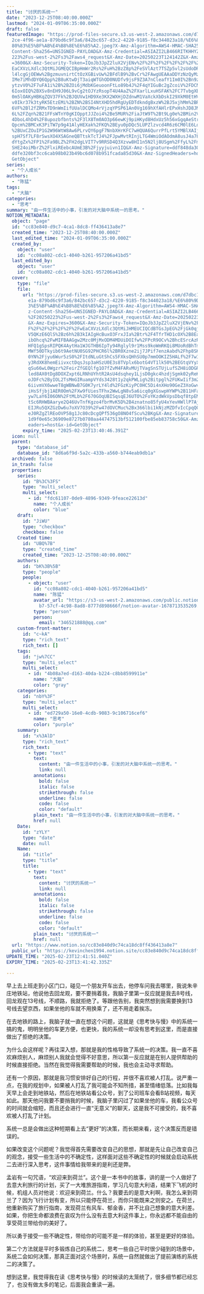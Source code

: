 ```yaml
---
title: "讨厌的系统一"
date: "2023-12-25T08:40:00.000Z"
lastmod: "2024-01-09T06:35:00.000Z"
draft: false
featuredImage: "https://prod-files-secure.s3.us-west-2.amazonaws.com/d7dbc101-8\
  2ce-4f96-ae1a-879bd6c9f3a6/842bc657-d3c2-4220-9185-f8c344023a18/%E6%80%9D%E8%\
  80%83%E5%BF%AB%E4%B8%8E%E6%85%A2.jpeg?X-Amz-Algorithm=AWS4-HMAC-SHA256&X-Amz-\
  Content-Sha256=UNSIGNED-PAYLOAD&X-Amz-Credential=ASIAZI2LB466RITKHHYZ%2F20250\
  223%2Fus-west-2%2Fs3%2Faws4_request&X-Amz-Date=20250223T124142Z&X-Amz-Expires\
  =3600&X-Amz-Security-Token=IQoJb3JpZ2luX2VjENv%2F%2F%2F%2F%2F%2F%2F%2F%2F%2Fw\
  EaCXVzLXdlc3QtMiJGMEQCIBpHmWr2Rs%2FuH%2BzZ8p%2FeSVlAzt7TSZp5vl2sUdoDRQ1oAiBDI\
  l4lcgGjOEWw%2BgzmuvnirtCtOzXGBivUw%2BFdlB9%2BvCr%2FAwgUEAAaDDYzNzQyMzE4MzgwNS\
  IMe7iMhdDYQ6Qpp%2B8uKtwDjT3aiqWTGhOD0NUDfv9jsF9Z3A7nCleafY1Im0I%2Bn9z8703i9e2\
  ytzvV0%2F7uFA1i%2B%2BZOi6jMdbKGeuoonFtLo89b4J%2F4qYIGuBc2gZcoiV%2FDCNiGIhDqLO\
  6IoxOIQ%2BXSv8nEH9J06L9vCg2tOJYzRsopT4U4AaZ%2FXarlLxuHSFAK%2FC7TvbgXBEhWBqzia\
  0m5lOAKyHBKqZQV37Fk%2BJQUVw1HD9Xe3KX2WXHjDZdnwM1VaXckXbDskI29XkM0EtHVaSw8YutD\
  v0Ikr37k3tyRK5EtzEMi%2BZN%2BSI4NtXHD5hdRgUyEDTdkndgBxzW%2BJ5xjhMm%2BR%2BQTaQS\
  6VF%2Bl2fZRMxTD9nWmIifUUalDCQMo4rVjzqYPSP61An0Vg169hXfAHlrEPxHshJD8JMgRuPggSL\
  6L%2FZqn%2B21FFsWTnY0gKIOpptJJZoi4%2Be5MUR%2FiaJtW9T%2Bt9Lg0e%2BMin2Vl79hu4rH\
  4DboL4hD4%2F8upozbfbnts%2F3lX8Tm0AO3p66ewKj9piHKyd8HdxUz5h56xGgqAeStrIvljvfZn\
  Qpcm%2BMCxK3PiTW7p9g41AlyHEXak%2FKQ%2BEyu0pDQc5LUPZlzvcd4R6z6CM0lE6LostNv4bbm\
  %2BUxCZOuIP1G2W96WtW8Aw6PLrvQY6pgF7NnbXHrKFC7wHQUA6QurrPfLrt5YMBlXAIjoGU3bebK\
  spH7Sf7LF8rSwsXO4XSAGneQBTtskTcTJ4%2FJpwMvtRInjLTG4WmiOdAOdmA8usJ4a78v0%2B560\
  dYtgZx%2FP1%2Fa9BLZ%2FH2dgLVIT7v9RRSD4Q3Xzvw8HI1n5N2lj8USgm%2FfyL%2FmQvCQ7tQP\
  SHE24oiMbrZ%2FlxiREebcAUmE3B%2Fjyyjuivn1IQ&X-Amz-Signature=ddf848da30f910e664\
  ddfe320bf3cc6cab98b023b49bc6d078b951fcada85d30&X-Amz-SignedHeaders=host&x-id=\
  GetObject"
series:
  - "个人成长"
authors:
  - "陈猛"
tags:
  - "大脑"
categories:
  - "思考"
summary: "由一件生活中的小事，引发的对大脑中系统一的思考。"
NOTION_METADATA:
  object: "page"
  id: "cc83e840-d9c7-4ca1-8dc8-ff436413a8e7"
  created_time: "2023-12-25T08:40:00.000Z"
  last_edited_time: "2024-01-09T06:35:00.000Z"
  created_by:
    object: "user"
    id: "cc08a802-cdc1-4040-b261-957206a41bd5"
  last_edited_by:
    object: "user"
    id: "cc08a802-cdc1-4040-b261-957206a41bd5"
  cover:
    type: "file"
    file:
      url: "https://prod-files-secure.s3.us-west-2.amazonaws.com/d7dbc101-82ce-4f96-a\
        e1a-879bd6c9f3a6/842bc657-d3c2-4220-9185-f8c344023a18/%E6%80%9D%E8%80%8\
        3%E5%BF%AB%E4%B8%8E%E6%85%A2.jpeg?X-Amz-Algorithm=AWS4-HMAC-SHA256&X-Am\
        z-Content-Sha256=UNSIGNED-PAYLOAD&X-Amz-Credential=ASIAZI2LB4667OXWZPQP\
        %2F20250223%2Fus-west-2%2Fs3%2Faws4_request&X-Amz-Date=20250223T124046Z\
        &X-Amz-Expires=3600&X-Amz-Security-Token=IQoJb3JpZ2luX2VjENv%2F%2F%2F%2\
        F%2F%2F%2F%2F%2F%2FwEaCXVzLXdlc3QtMiJHMEUCIQCdBTGsJpEG%2FjGk0qjJDeg70Ql\
        V5QKzE6QlS%2Bz6h%2B3kIAIgHcBuxO3FrxJIa%2Btr%2F4TfrTHD1cOX%2B8EaMttxw%2F\
        ibOhcq%2FwMIFBAAGgw2Mzc0MjMxODM4MDUiDOIfw%2FPcR9OCv%2BhcESrcAzRRsvxqHm6\
        HFQ1gSpsRIPQK4AytHa1WJGTHB6IpTy94Rglyl9r1Mss9koWmRKQi8MUoRdBhTmKVBacSDN\
        MWf50DTkyib6t9AetNU0SG92PHCR6l%2BR0Xzne2ij7JPif7enzAabd%2Fhp8SKUim8ApKf\
        0YN%2Fjyu6Wur5zS0%2FItdNLuGtShCs5FXksQHhSU0p7mmOOKIZ5HALf%2F7w1KuzWvHvR\
        y3RdXK8hemEiivxctDqsJsp3aHSzU0E3s8TVplx6botG4VT1lk50%2BEGtqVYyXd%2BeXyS\
        qSu66wL0Wgzr%2FeirZfGEQlfg1O7fZvM4FARvMUjTVagSnSTUjLufSZH8iODGRXGpymC5J\
        led8AX0tDg8DOXZxpt6LRNhUYhtR2AsU4dsqhey1LjsD0gkc4hzdjSgmk02yReK1Hr1g1Of\
        oJDFc%2ByIOL2TsMmGIRuampVYds3428t1y2qkPWLig%2Bitpgl%2FUKwIif3m2rmGuvTdH\
        6iivmVX6wweT8gWBNwB7G0K7yrLY4ld%2FGzKiyPC0HC5Di4nXHo90GeZ3XoGwvM0sBr2gP\
        iHsSfjbj1AER0Om%2FXw9fUiesTFhx2WwLgN8v5a6icq0gXGswpHYWP%2B11HFa5dFjP2SN\
        yw7LaY6I06ON%2FtMLb%2F670GOqUBISqsqEJ6UTO%2FoYKzdWkVpsDbqf8tpEMTbnue3Uv\
        tSc6RHWBAarye2Q46UvTnfKgzo4fbrMvK5D%2B4znatno85fyU4xYevHWllP7AjnazbPPd8\
        EIJRu5QXZGzDw6u7oXV7O39%2Fw47dOVCMuc%2Bx366lbi1kNjzMZDfvIcCpqQCd1MrICn9\
        eJ0RZgZlREoOVP58g1Jc80cDcgQPf536gO8NO4fScu%2BKg&X-Amz-Signature=d8672ca\
        1d9f0e65c36909e8727b0780aa44747513bf512100fbe85eb83758c50&X-Amz-SignedH\
        eaders=host&x-id=GetObject"
      expiry_time: "2025-02-23T13:40:46.391Z"
  icon: null
  parent:
    type: "database_id"
    database_id: "8d6a6f9d-5a2c-433b-a560-b744eab9db1a"
  archived: false
  in_trash: false
  properties:
    series:
      id: "B%3C%3FS"
      type: "multi_select"
      multi_select:
        - id: "fdc61107-0de9-4896-9349-9feace22613d"
          name: "个人成长"
          color: "blue"
    draft:
      id: "JiWU"
      type: "checkbox"
      checkbox: false
    Created time:
      id: "UBQ%7B"
      type: "created_time"
      created_time: "2023-12-25T08:40:00.000Z"
    authors:
      id: "bK%3B%5B"
      type: "people"
      people:
        - object: "user"
          id: "cc08a802-cdc1-4040-b261-957206a41bd5"
          name: "陈猛"
          avatar_url: "https://s3-us-west-2.amazonaws.com/public.notion-static.com/775523\
            b7-57cf-4c98-8ad8-8777d898666f/notion-avatar-1678713535269.png"
          type: "person"
          person:
            email: "346521888@qq.com"
    custom-front-matter:
      id: "c~kA"
      type: "rich_text"
      rich_text: []
    tags:
      id: "jw%7CC"
      type: "multi_select"
      multi_select:
        - id: "4b08a7ed-d163-40da-b224-c8bb8599911e"
          name: "大脑"
          color: "gray"
    categories:
      id: "nbY%3F"
      type: "multi_select"
      multi_select:
        - id: "ed729a50-16e0-4cdb-9083-9c106716cef6"
          name: "思考"
          color: "purple"
    summary:
      id: "x%3AlD"
      type: "rich_text"
      rich_text:
        - type: "text"
          text:
            content: "由一件生活中的小事，引发的对大脑中系统一的思考。"
            link: null
          annotations:
            bold: false
            italic: false
            strikethrough: false
            underline: false
            code: false
            color: "default"
          plain_text: "由一件生活中的小事，引发的对大脑中系统一的思考。"
          href: null
    Date:
      id: "zYLY"
      type: "date"
      date: null
    Name:
      id: "title"
      type: "title"
      title:
        - type: "text"
          text:
            content: "讨厌的系统一"
            link: null
          annotations:
            bold: false
            italic: false
            strikethrough: false
            underline: false
            code: false
            color: "default"
          plain_text: "讨厌的系统一"
          href: null
  url: "https://www.notion.so/cc83e840d9c74ca18dc8ff436413a8e7"
  public_url: "https://kevinchen1994.notion.site/cc83e840d9c74ca18dc8ff436413a8e7"
UPDATE_TIME: "2025-02-23T12:41:51.040Z"
EXPIRY_TIME: "2025-02-23T13:41:42.335Z"

---
```

<link rel="stylesheet" href="https://cdn.jsdelivr.net/npm/katex@0.16.2/dist/katex.min.css" integrity="sha384-bYdxxUwYipFNohQlHt0bjN/LCpueqWz13HufFEV1SUatKs1cm4L6fFgCi1jT643X" crossorigin="anonymous">


早上去上班走到小区门口，碰见一个朋友开车出去，他停车问我去哪里，我说朱辛庄地铁站，他说他去回龙观，要不要捎着我，我脑子里第一反应就是我去8号线，回龙观在13号线，不顺路，我就拒绝了。等跟他告别，我突然想到我需要换到13号线去望京西，如果坐他的车就不用换乘了，还不用走着挨冻。


在去地铁的路上，我脑子就一直在想这个问题，这就是《思考快与慢》中的系统一搞的鬼，明明坐他的车更方便，也更快，我的系统一却没有思考到这里，而是直接做出了拒绝的决策。


为什么会这样呢？再往深入想，那就是我的性格导致了系统一的决策。我一直不喜欢麻烦别人，麻烦别人我就会觉得不好意思，所以第一反应就是在别人提供帮助的时候直接拒绝。当然在我觉得我需要帮助的时候，我也会主动寻求帮助。


还有一个原因，那就是我习惯安排好自己的行程，并很不喜欢被人打乱。说严重一点，在我的规划中，如果被人打乱了我可能会不知所措，甚至情绪低落。比如我每天早上会走到地铁站，然后在地铁站看公众号，到了公司班车会看B站视频，每天如此。那天他问我要不要捎我的时候，我脑子里闪过了如果坐他的车，我看公众号的时间就会缩短，而且还会进行一直“无意义”的聊天，这是我不可接受的，我不喜欢被人打乱了计划。


系统一总是会做出这种短期看上去“更好”的决策，而长期来看，这个决策反而是错误的。


如果改变这个问题呢？我觉得首先需要改变自己的思想，那就是先让自己改变自己的观念，接受一些生活中的不确定性，这样面对这些不确定性的时候就会启动系统二去进行深入思考，这件事情给我带来的是利还是弊。


孟岩有一句咒语，“欢迎来到荷兰”。这个是一本书中的故事，讲的是一个人做好了去意大利旅行的计划，买了一大堆旅游指南，学习几句意大利语，结果下飞机的时候，机组人员对他说：欢迎来到荷兰。什么？我要去的是意大利啊，我怎么来到荷兰了？因为飞行计划有变，所以只能停在荷兰，而你只能既来之则安之。在荷兰，他重新购买了旅行指南，发现荷兰有风车、郁金香，并不比自己想象的意大利差。如果，你把生命都浪费在哀叹为什么没有去意大利这件事上，你永远都不能自由的享受荷兰带给你的美好了。


所以勇于接受一些不确定性，带给你的可能不是一样的体验，甚至是更好的体验。


第二个方法就是平时多锻炼自己的系统二，思考一些自己平时很少碰到的场景中，系统二会如何决策，那真正面对这个场景时，系统一自然就做出了提前演练的系统二的决策了。


想到这里，我觉得我在读《思考快与慢》的时候读的太笼统了，很多细节都已经忘了，也没有做太多的笔记，后面我会重读一遍。

